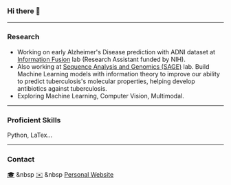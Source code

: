 ### Hi there 👋

<!--
**ShiyunWa/ShiyunWa** is a ✨ _special_ ✨ repository because its `README.md` (this file) appears on your GitHub profile.

Here are some ideas to get you started:

- 🔭 I’m currently working on ...
- 🌱 I’m currently learning ...
- 👯 I’m looking to collaborate on ...
- 🤔 I’m looking for help with ...
- 💬 Ask me about ...
- 📫 How to reach me: ...
- 😄 Pronouns: ...
- ⚡ Fun fact: ...
-->

---

### Research
- Working on early Alzheimer's Disease prediction with ADNI dataset at [Information Fusion](https://groups.cs.umass.edu/infofusion/home/) lab (Research Assistant funded by NIH).
- Also working at [Sequence Analysis and Genomics (SAGE)](https://sage.cs.umass.edu/) lab. Build Machine Learning models with information theory to improve our ability to predict tuberculosis's molecular properties, helping develop antibiotics against tuberculosis.
- Exploring Machine Learning, Computer Vision, Multimodal.

---

### Proficient Skills
Python, LaTex...

---

### Contact
[🎓](https://scholar.google.com/citations?user=gXR51yIAAAAJ&hl=en) &nbsp [✉️](mailto:shiyun.wa23@imperial.ac.uk) &nbsp [Personal Website](https://acse-sw5223.github.io/)
